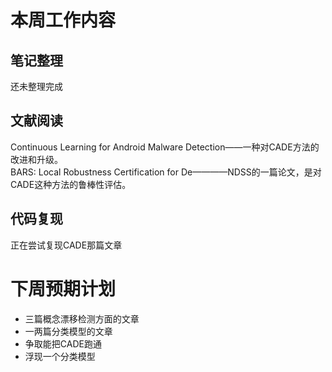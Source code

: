 # 本周工作内容  
## 笔记整理   
还未整理完成
## 文献阅读 
Continuous Learning for Android Malware Detection——一种对CADE方法的改进和升级。    
BARS: Local Robustness Certification for De————NDSS的一篇论文，是对CADE这种方法的鲁棒性评估。   
## 代码复现 
正在尝试复现CADE那篇文章
# 下周预期计划    
- 三篇概念漂移检测方面的文章  
- 一两篇分类模型的文章  
- 争取能把CADE跑通  
- 浮现一个分类模型  
  

